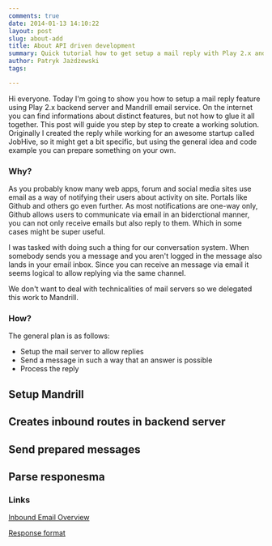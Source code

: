 ```yaml
---
comments: true
date: 2014-01-13 14:10:22
layout: post
slug: about-add
title: About API driven development
summary: Quick tutorial how to get setup a mail reply with Play 2.x and Mandrill.
author: Patryk Jażdżewski
tags:

---
```


Hi everyone. Today I'm going to show you how to setup a mail reply feature using Play 2.x backend server and Mandrill email service. On the internet you can find informations about distinct features, but not how to glue it all together. This post will guide you step by step to create a working solution. Originally I created the reply while working for an awesome startup called JobHive, so it might get a bit specific, but using the general idea and code example you can prepare something on your own.

### Why?

As you probably know many web apps, forum and social media sites use email as a way of notifying their users about activity on site. Portals like Github and others go even further. As most notifications are one-way only, Github allows users to communicate via email in an biderctional manner, you can not only receive emails but also reply to them. Which in some cases might be super useful. 

I was tasked with doing such a thing for our conversation system. When somebody sends you a message and you aren't logged in the message also lands in your email inbox. Since you can receive an message via email it seems logical to allow replying via the same channel.

We don't want to deal with technicalities of mail servers so we delegated this work to Mandrill.

### How?

The general plan is as follows:

* Setup the mail server to allow replies
* Send a message in such a way that an answer is possible
* Process the reply

## Setup Mandrill

## Creates inbound routes in backend server

## Send prepared messages

## Parse responesma

### Links

[Inbound Email Overview](http://help.mandrill.com/entries/21699367-Inbound-Email-Processing-Overview)

[Response format](http://help.mandrill.com/entries/22092308-What-is-the-format-of-inbound-email-webhooks-)

